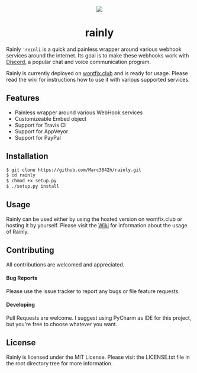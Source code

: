 <div align="center">
    <img src="https://i.imgur.com/u0tKHTL.png">
    <h1>rainly</h1>
</div>

Rainly `ˈreɪnli` is a quick and painless wrapper around various webhook
services around the internet. Its goal is to make these webhooks work
with [Discord](https://discord.gg), a popular chat and voice communication program.

Rainly is currently deployed on [wontfix.club](http://rainly.wontfix.club/)
and is ready for usage. Please read the wiki for instructions how to use it
with various supported services.

## Features

* Painless wrapper around various WebHook services
* Customizeable Embed object
* Support for Travis CI
* Support for AppVeyor
* Support for PayPal

## Installation

```bash
$ git clone https://github.com/Marc3842h/rainly.git
$ cd rainly
$ chmod +x setup.py
$ ./setup.py install
```

## Usage

Rainly can be used either by using the hosted version on wontfix.club or
hosting it by yourself. Please visit the [Wiki](https://github.com/Marc3842h/rainly/wiki)
for information about the usage of Rainly.

## Contributing

All contributions are welcomed and appreciated.

#### Bug Reports

Please use the issue tracker to report any bugs or file feature requests.

#### Developing

Pull Requests are welcome. I suggest using PyCharm as IDE for this project,
but you're free to choose whatever you want.

## License

Rainly is licensed under the MIT License. Please visit the LICENSE.txt
file in the root directory tree for more information.
